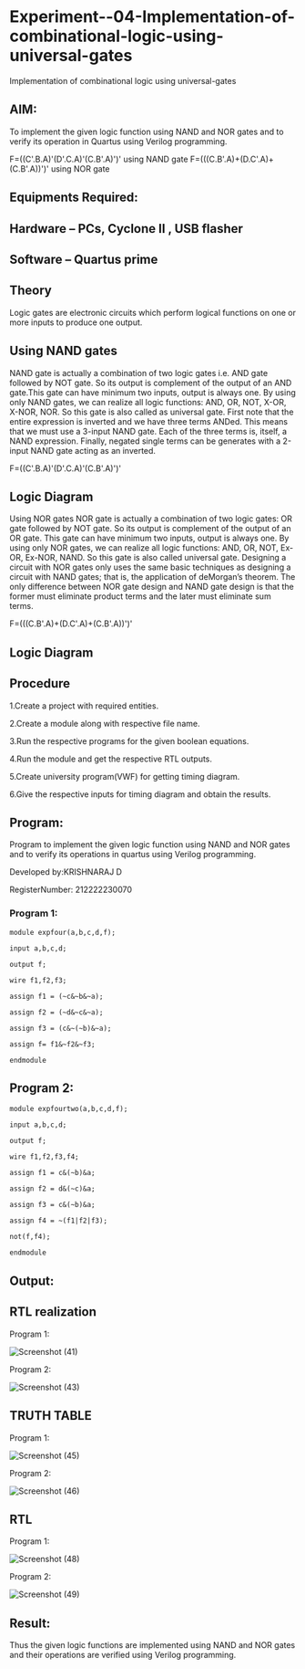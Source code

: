 # Experiment--04-Implementation-of-combinational-logic-using-universal-gates
Implementation of combinational logic using universal-gates
 
## AIM:
To implement the given logic function using NAND and NOR gates and to verify its operation in Quartus using Verilog programming.

F=((C'.B.A)'(D'.C.A)'(C.B'.A)')' using NAND gate
F=(((C.B'.A)+(D.C'.A)+(C.B'.A))')' using NOR gate
## Equipments Required:
## Hardware – PCs, Cyclone II , USB flasher
## Software – Quartus prime


## Theory
Logic gates are electronic circuits which perform logical functions on one or more inputs to produce one output. 

## Using NAND gates
NAND gate is actually a combination of two logic gates i.e. AND gate followed by NOT gate. So its output is complement of the output of an AND gate.This gate can have minimum two inputs, output is always one. By using only NAND gates, we can realize all logic functions: AND, OR, NOT, X-OR, X-NOR, NOR. So this gate is also called as universal gate. First note that the entire expression is inverted and we have three terms ANDed. This means that we must use a 3-input NAND gate. Each of the three terms is, itself, a NAND expression. Finally, negated single terms can be generates with a 2-input NAND gate acting as an inverted.

F=((C'.B.A)'(D'.C.A)'(C.B'.A)')'

## Logic Diagram

Using NOR gates
NOR gate is actually a combination of two logic gates: OR gate followed by NOT gate. So its output is complement of the output of an OR gate. This gate can have minimum two inputs, output is always one. By using only NOR gates, we can realize all logic functions: AND, OR, NOT, Ex-OR, Ex-NOR, NAND. So this gate is also called universal gate. Designing a circuit with NOR gates only uses the same basic techniques as designing a circuit with NAND gates; that is, the application of deMorgan’s theorem. The only difference between NOR gate design and NAND gate design is that the former must eliminate product terms and the later must eliminate sum terms.

F=(((C.B'.A)+(D.C'.A)+(C.B'.A))')'

## Logic Diagram
## Procedure

1.Create a project with required entities.

2.Create a module along with respective file name.

3.Run the respective programs for the given boolean equations.

4.Run the module and get the respective RTL outputs.

5.Create university program(VWF) for getting timing diagram.

6.Give the respective inputs for timing diagram and obtain the results.

## Program:

Program to implement the given logic function using NAND and NOR gates and to verify its operations in quartus using Verilog programming.

Developed by:KRISHNARAJ D

RegisterNumber: 212222230070

### Program 1:
````
module expfour(a,b,c,d,f);

input a,b,c,d;

output f;

wire f1,f2,f3;

assign f1 = (~c&~b&~a);

assign f2 = (~d&~c&~a);

assign f3 = (c&~(~b)&~a);

assign f= f1&~f2&~f3;

endmodule
````
## Program 2:
````
module expfourtwo(a,b,c,d,f);

input a,b,c,d;

output f;

wire f1,f2,f3,f4;

assign f1 = c&(~b)&a;

assign f2 = d&(~c)&a;

assign f3 = c&(~b)&a;

assign f4 = ~(f1|f2|f3);

not(f,f4);

endmodule
````

## Output:

## RTL realization

Program 1:

![Screenshot (41)](https://user-images.githubusercontent.com/118799103/211163345-02893d9a-420f-4bc9-bdbd-e541514aadb1.png)

Program 2:

![Screenshot (43)](https://user-images.githubusercontent.com/118799103/211163380-9af4bdd3-ffc4-4f53-8e79-433177adf9fb.png)

## TRUTH TABLE

Program 1:

![Screenshot (45)](https://user-images.githubusercontent.com/118799103/211163433-d34c9732-158c-42b0-862b-d930970e5ffb.png)

Program 2:

![Screenshot (46)](https://user-images.githubusercontent.com/118799103/211163462-939a3b0b-150d-40aa-913c-bf4f743a3261.png)

## RTL

Program 1:

![Screenshot (48)](https://user-images.githubusercontent.com/118799103/211163497-8810043e-8bc3-492c-ba46-1cec1247be96.png)

Program 2:

![Screenshot (49)](https://user-images.githubusercontent.com/118799103/211163520-c6c8e10d-8bd8-4628-83b6-e179812faa00.png)

## Result:

Thus the given logic functions are implemented using NAND and NOR gates and their operations are verified using Verilog programming.
